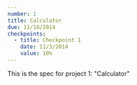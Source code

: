 ```yaml
---
number: 1
title: Calculator
due: 11/10/2014
checkpoints:
  - title: Checkpoint 1
    date: 11/3/2014
    value: 10%
---
```

This is the spec for project 1: \"Calculator\"